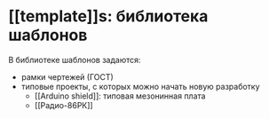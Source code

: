 # [[template]]s: библиотека шаблонов

В библиотеке шаблонов задаются:
- рамки чертежей (ГОСТ)
- типовые проекты, с которых можно начать новую разработку
	- [[Arduino shield]]: типовая мезонинная плата
	- [[Радио-86РК]]
